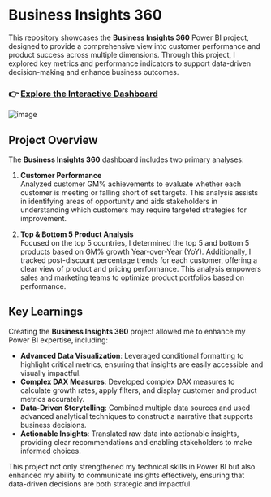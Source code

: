# Business Insights 360

This repository showcases the **Business Insights 360** Power BI project, designed to provide a comprehensive view into customer performance and product success across multiple dimensions. Through this project, I explored key metrics and performance indicators to support data-driven decision-making and enhance business outcomes.

### 👉 [Explore the Interactive Dashboard](https://app.powerbi.com/view?r=eyJrIjoiZmVjMGNhNjktNzFmNi00MWMyLWJkZDQtYTQ2MjVmMmE2ZmRkIiwidCI6ImM2ZTU0OWIzLTVmNDUtNDAzMi1hYWU5LWQ0MjQ0ZGM1YjJjNCJ9)
![image](https://github.com/user-attachments/assets/c92cb1fb-933d-4680-b3fa-307fcbab41e6)


## Project Overview
The **Business Insights 360** dashboard includes two primary analyses:

1. **Customer Performance**  
   Analyzed customer GM% achievements to evaluate whether each customer is meeting or falling short of set targets. This analysis assists in identifying areas of opportunity and aids stakeholders in understanding which customers may require targeted strategies for improvement.

2. **Top & Bottom 5 Product Analysis**  
   Focused on the top 5 countries, I determined the top 5 and bottom 5 products based on GM% growth Year-over-Year (YoY). Additionally, I tracked post-discount percentage trends for each customer, offering a clear view of product and pricing performance. This analysis empowers sales and marketing teams to optimize product portfolios based on performance.

## Key Learnings
Creating the **Business Insights 360** project allowed me to enhance my Power BI expertise, including:

- **Advanced Data Visualization**: Leveraged conditional formatting to highlight critical metrics, ensuring that insights are easily accessible and visually impactful.
- **Complex DAX Measures**: Developed complex DAX measures to calculate growth rates, apply filters, and display customer and product metrics accurately.
- **Data-Driven Storytelling**: Combined multiple data sources and used advanced analytical techniques to construct a narrative that supports business decisions.
- **Actionable Insights**: Translated raw data into actionable insights, providing clear recommendations and enabling stakeholders to make informed choices.

This project not only strengthened my technical skills in Power BI but also enhanced my ability to communicate insights effectively, ensuring that data-driven decisions are both strategic and impactful.
